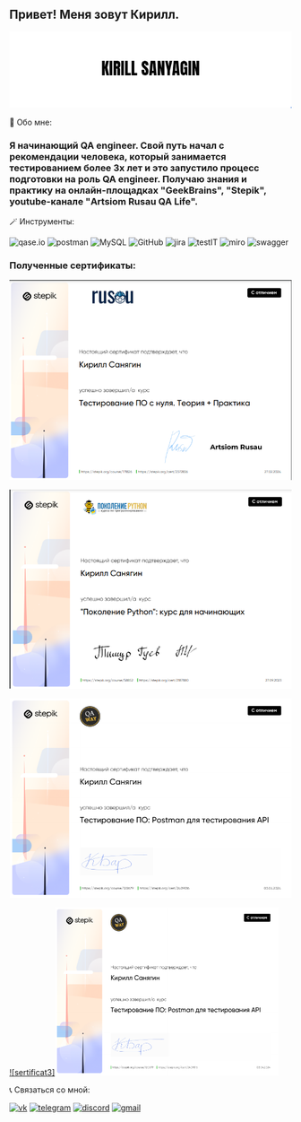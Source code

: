 ## Привет! Меня зовут Кирилл.


[![Header](https://github.com/kirillsanyagin/kirillsanyagin/blob/main/assets/kirill_sanyagin.png)](https://vk.com/kindkirill)

👦 Обо мне:

### Я начинающий QA engineer. Свой путь начал с рекомендации человека, который занимается тестированием более 3х лет и это запустило процесс подготовки на роль QA engineer. Получаю знания и практику на онлайн-площадках "GeekBrains", "Stepik", youtube-канале "Artsiom Rusau QA Life".

🪄 Инструменты:

![qase.io](https://img.shields.io/badge/-qase.io-3c3c3c?style=for-the-badge&logo=qase&logoColor=4f46ea)
![postman](https://img.shields.io/badge/-postman-3c3c3c?style=for-the-badge&logo=postman&logoColor=ff6c37)
![MySQL](https://img.shields.io/badge/-mySql-3c3c3c?style=for-the-badge&logo=mysql&logoColor=3e6e93)
![GitHub](https://img.shields.io/badge/-github-3c3c3c?style=for-the-badge&logo=github)
![jira](https://img.shields.io/badge/-jira-3c3c3c?style=for-the-badge&logo=jira&logoColor=0050d3)
![testIT](https://img.shields.io/badge/-test_IT-3c3c3c?style=for-the-badge&logo=data:image/png;base64,iVBORw0KGgoAAAANSUhEUgAAABwAAAAcCAYAAAByDd+UAAAAsUlEQVR4AWJwL/AhGluUHgW0VwcnAIMwAEVX6BJZxG06gncHcQmXcAmX8G5T8BBKKGk0xYOHTyktPASjDitYwxL9Ju0LBh2iZUswMGCzBL05yKD1AZ6mIFlpxJx+09i3IHjPGVYUgQxkRkBZ1YB+ACxikEEjjTtpmH+OmXPYrOdwfXCDG9yg//vGT9ZgYlYJluBJMVLEQn/WHgyBBG3C4iwQhKAbA/n7MpONVPt7eLsTL7YcE8GloLUDAAAAAElFTkSuQmCC&logoColor=0050d3)
![miro](https://img.shields.io/badge/-Miro-3c3c3c?style=for-the-badge&logo=miro&logoColor=ffd02f)
![swagger](https://img.shields.io/badge/-swagger-3c3c3c?style=for-the-badge&logo=swagger&logoColor=85ea2d)


### Полученные сертификаты:

[![sertificat](https://github.com/kirillsanyagin/kirillsanyagin/blob/main/assets/%D0%A1%D0%BD%D0%B8%D0%BC%D0%BE%D0%BA%20%D1%8D%D0%BA%D1%80%D0%B0%D0%BD%D0%B0%202024-03-18%20133053.png?width=70&height=70 )](https://stepik.org/cert/2372836)

[![sertificat1](https://github.com/kirillsanyagin/kirillsanyagin/blob/main/assets/%D0%A1%D0%BD%D0%B8%D0%BC%D0%BE%D0%BA%20%D1%8D%D0%BA%D1%80%D0%B0%D0%BD%D0%B0%202024-03-18%20133603.png)](https://stepik.org/cert/2187880)

[![sertificat2](https://github.com/kirillsanyagin/kirillsanyagin/blob/main/assets/image.png)](https://stepik.org/cert/2409016)

[![sertificat3]<img src="https://github.com/kirillsanyagin/kirillsanyagin/blob/main/assets/image.png" width="400" height="300">](https://stepik.org/cert/2409016)

📞 Связаться со мной:

[![vk](https://img.shields.io/badge/-vk-3c3c3c?style=for-the-badge&logo=vk&logoColor=0077ff)](https://vk.com/kindkirill)
[![telegram](https://img.shields.io/badge/-telegram-3c3c3c?style=for-the-badge&logo=telegram&logoColor=338feb)](https://telegram.org/kirill_QA_58)
[![discord](https://img.shields.io/badge/-discord-3c3c3c?style=for-the-badge&logo=discord&logoColor=5865f2)](https://discord.com/channels/.kirillmsk)
[![gmail](https://img.shields.io/badge/-gmail-3c3c3c?style=for-the-badge&logo=gmail)](kirilo5647@gmail.com)